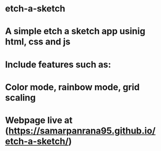 # etch-a-sketch

# A simple etch a sketch app usinig html, css and js
# Include features such as:
# Color mode, rainbow mode, grid scaling

# Webpage live at (https://samarpanrana95.github.io/etch-a-sketch/)